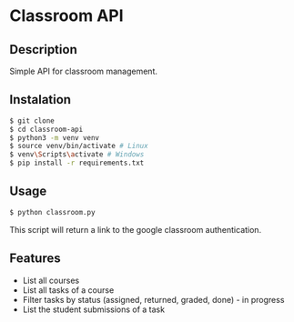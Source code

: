 # Classroom API

## Description

Simple API for classroom management.

## Instalation

```bash
$ git clone
$ cd classroom-api
$ python3 -m venv venv
$ source venv/bin/activate # Linux
$ venv\Scripts\activate # Windows
$ pip install -r requirements.txt
```

## Usage

```bash
$ python classroom.py
```

This script will return a link to the google classroom authentication.

## Features

* List all courses
* List all tasks of a course
* Filter tasks by status (assigned, returned, graded, done) - in progress
* List the student submissions of a task
